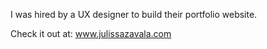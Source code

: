 I was hired by a UX designer to build their portfolio website.

Check it out at: www.julissazavala.com
